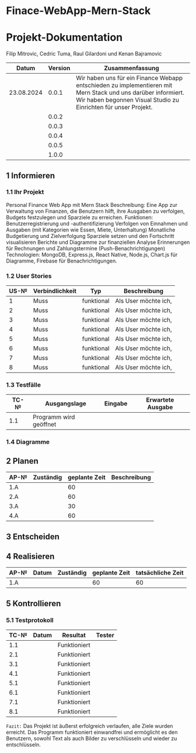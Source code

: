 # Finace-WebApp-Mern-Stack


# Projekt-Dokumentation



Filip Mitrovic, Cedric Tuma, Raul Gilardoni und Kenan Bajramovic

| Datum | Version | Zusammenfassung                                              |
| ----- | ------- | ------------------------------------------------------------ |
|   23.08.2024    | 0.0.1   |  Wir haben uns für ein Finance Webapp entschieden zu implementieren mit Mern Stack und uns darüber informiert. Wir haben begonnen Visual Studio zu Einrichten für unser Projekt.|
|      | 0.0.2   |  |
|      | 0.0.3   |   |
|       | 0.0.4   |  |
|      | 0.0.5   |   |
|       | 1.0.0   |  |


## 1 Informieren

### 1.1 Ihr Projekt

Personal Finance Web App mit Mern Stack
Beschreibung: Eine App zur Verwaltung von Finanzen, die Benutzern hilft, ihre Ausgaben zu verfolgen, Budgets festzulegen und Sparziele zu erreichen.
Funktionen:
Benutzerregistrierung und -authentifizierung
Verfolgen von Einnahmen und Ausgaben (mit Kategorien wie Essen, Miete, Unterhaltung)
Monatliche Budgetierung und Zielverfolgung
Sparziele setzen und den Fortschritt visualisieren
Berichte und Diagramme zur finanziellen Analyse
Erinnerungen für Rechnungen und Zahlungstermine (Push-Benachrichtigungen)
Technologien: MongoDB, Express.js, React Native, Node.js, Chart.js für Diagramme, Firebase für Benachrichtigungen.






### 1.2 User Stories

| US-№ | Verbindlichkeit | Typ  | Beschreibung                       |
| ---- | --------------- | ---- | ---------------------------------- |
| 1    |       Muss         |   funktional   | Als User möchte ich,  |
| 2    |       Muss         |   funktional   | Als User möchte ich,   |
| 3    |       Muss         |   funktional   | Als User möchte ich,   |
| 4    |       Muss         |   funktional   | Als User möchte ich, |
| 5    |       Muss         |   funktional   | Als User möchte ich,  |
| 6    |       Muss         |   funktional   | Als User möchte ich,  |
| 7    |       Muss         |   funktional   | Als User möchte ich,  |
| 8    |       Muss         |   funktional   | Als User möchte ich,   |








### 1.3 Testfälle

| TC-№ | Ausgangslage | Eingabe | Erwartete Ausgabe |
| ---- | ------------ | ------- | ----------------- |
| 1.1  |      Programm wird geöffnet        |        |                  |




### 1.4 Diagramme




## 2 Planen

| AP-№ | Zuständig | geplante Zeit | Beschreibung |
| ---- |  --------- | ------------ | ------------- |
| 1.A  |               | 60           |             |
| 2.A  |                  |  60            |                 |
| 3.A  |                  |   30         |           |
| 4.A  |                  |  60            |                  |



## 3 Entscheiden




## 4 Realisieren

| AP-№ | Datum | Zuständig | geplante Zeit | tatsächliche Zeit |
| ---- | ----- | --------- | ------------- | ----------------- |
| 1.A   |        |                |  60          |       60       |






## 5 Kontrollieren

### 5.1 Testprotokoll

| TC-№ | Datum | Resultat | Tester |
| ---- | ----- | -------- | ------ |
| 1.1  |      |   Funktioniert  |        |
| 2.1  |      |   Funktioniert  |        |
| 3.1  |      |   Funktioniert  |        |
| 4.1  |       |   Funktioniert  |        |
| 5.1  |       |   Funktioniert  |        |
| 6.1  |      |   Funktioniert  |        |
| 7.1  |       |   Funktioniert  |        |
| 8.1  |      |   Funktioniert  |        |


`Fazit:`
Das Projekt ist äußerst erfolgreich verlaufen, alle Ziele wurden erreicht. Das Programm funktioniert einwandfrei und ermöglicht es den Benutzern, sowohl Text als auch Bilder zu verschlüsseln und wieder zu entschlüsseln.
